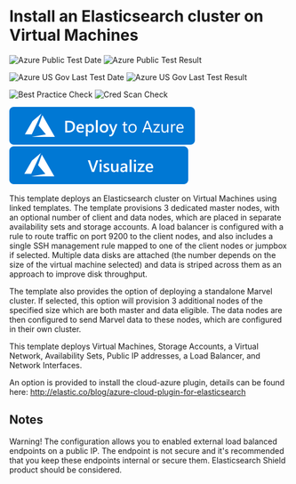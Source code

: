# Install an Elasticsearch cluster on Virtual Machines

![Azure Public Test Date](https://azurequickstartsservice.blob.core.windows.net/badges/elasticsearch/PublicLastTestDate.svg)
![Azure Public Test Result](https://azurequickstartsservice.blob.core.windows.net/badges/elasticsearch/PublicDeployment.svg)

![Azure US Gov Last Test Date](https://azurequickstartsservice.blob.core.windows.net/badges/elasticsearch/FairfaxLastTestDate.svg)
![Azure US Gov Last Test Result](https://azurequickstartsservice.blob.core.windows.net/badges/elasticsearch/FairfaxDeployment.svg)

![Best Practice Check](https://azurequickstartsservice.blob.core.windows.net/badges/elasticsearch/BestPracticeResult.svg)
![Cred Scan Check](https://azurequickstartsservice.blob.core.windows.net/badges/elasticsearch/CredScanResult.svg)

[![Deploy to Azure](https://raw.githubusercontent.com/Azure/azure-quickstart-templates/master/1-CONTRIBUTION-GUIDE/images/deploytoazure.svg?sanitize=true)](https://portal.azure.com/#create/Microsoft.Template/uri/https%3A%2F%2Fraw.githubusercontent.com%2FAzure%2Fazure-quickstart-templates%2Fmaster%2Felasticsearch%2Fazuredeploy.json)
[![Visualize](https://raw.githubusercontent.com/Azure/azure-quickstart-templates/master/1-CONTRIBUTION-GUIDE/images/visualizebutton.svg?sanitize=true)](http://armviz.io/#/?load=https%3A%2F%2Fraw.githubusercontent.com%2FAzure%2Fazure-quickstart-templates%2Fmaster%2Felasticsearch%2Fazuredeploy.json) 

This template deploys an Elasticsearch cluster on Virtual Machines using linked templates. The template provisions 3 dedicated master nodes, with an optional number of client and data nodes, which are placed in separate availability sets and storage accounts. A load balancer is configured with a rule to route traffic on port 9200 to the client nodes, and also includes a single SSH management rule mapped to one of the client nodes or jumpbox if selected.  Multiple data disks are attached (the number depends on the size of the virtual machine selected) and data is striped across them as an approach to improve disk throughput.

The template also provides the option of deploying a standalone Marvel cluster. If selected, this option will provision 3 additional nodes of the specified size which are both master and data eligible. The data nodes are then configured to send Marvel data to these nodes, which are configured in their own cluster.    

This template deploys Virtual Machines, Storage Accounts, a Virtual Network, Availability Sets, Public IP addresses, a Load Balancer, and Network Interfaces.

An option is provided to install the cloud-azure plugin, details can be found here: http://elastic.co/blog/azure-cloud-plugin-for-elasticsearch

## Notes
Warning!  The configuration allows you to enabled external load balanced endpoints on a public IP.  The endpoint is not secure and it's recommended that you keep these endpoints internal or secure them. Elasticsearch Shield product should be considered.

